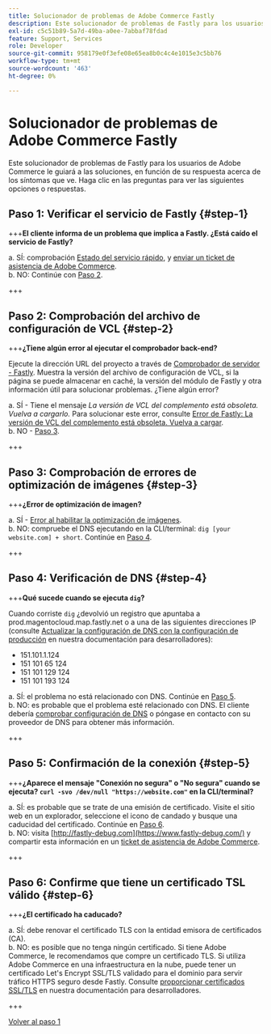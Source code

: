 ```yaml
---
title: Solucionador de problemas de Adobe Commerce Fastly
description: Este solucionador de problemas de Fastly para los usuarios de Adobe Commerce le guiará a las soluciones, en función de su respuesta acerca de los síntomas que ve. Haga clic en las preguntas para ver las siguientes opciones o respuestas.
exl-id: c5c51b89-5a7d-49ba-a0ee-7abbaf78fdad
feature: Support, Services
role: Developer
source-git-commit: 958179e0f3efe08e65ea8b0c4c4e1015e3c5bb76
workflow-type: tm+mt
source-wordcount: '463'
ht-degree: 0%

---
```


# Solucionador de problemas de Adobe Commerce Fastly

Este solucionador de problemas de Fastly para los usuarios de Adobe Commerce le guiará a las soluciones, en función de su respuesta acerca de los síntomas que ve. Haga clic en las preguntas para ver las siguientes opciones o respuestas.

## Paso 1: Verificar el servicio de Fastly {#step-1}

+++**El cliente informa de un problema que implica a Fastly. ¿Está caído el servicio de Fastly?**

a. SÍ: comprobación [Estado del servicio rápido](https://status.fastly.com/), y [enviar un ticket de asistencia de Adobe Commerce](/help/help-center-guide/help-center/magento-help-center-user-guide.md#submit-ticket).\
b. NO: Continúe con [Paso 2](#step-2).

+++

## Paso 2: Comprobación del archivo de configuración de VCL {#step-2}

+++**¿Tiene algún error al ejecutar el comprobador back-end?**

Ejecute la dirección URL del proyecto a través de [Comprobador de servidor - Fastly](https://magento-tester.global.ssl.fastly.net/magento-tester/). Muestra la versión del archivo de configuración de VCL, si la página se puede almacenar en caché, la versión del módulo de Fastly y otra información útil para solucionar problemas. ¿Tiene algún error?

a. SÍ - Tiene el mensaje _La versión de VCL del complemento está obsoleta. Vuelva a cargarlo._ Para solucionar este error, consulte [Error de Fastly: La versión de VCL del complemento está obsoleta. Vuelva a cargar](/help/troubleshooting/miscellaneous/fastly-error-plugin-vcl-version-is-outdated-please-re-upload.md).\
b. NO - [Paso 3](#step-3).

+++

## Paso 3: Comprobación de errores de optimización de imágenes {#step-3}

+++**¿Error de optimización de imagen?**

a. SÍ - [Error al habilitar la optimización de imágenes](/help/troubleshooting/miscellaneous/error-enabling-image-optimization-in-magento-commerce.md).\
b. NO: compruebe el DNS ejecutando en la CLI/terminal: `dig [your website.com] + short`. Continúe en [Paso 4](#step-4).

+++

## Paso 4: Verificación de DNS {#step-4}

+++**Qué sucede cuando se ejecuta `dig`?**

Cuando corriste `dig` ¿devolvió un registro que apuntaba a prod.magentocloud.map.fastly.net o a una de las siguientes direcciones IP (consulte [Actualizar la configuración de DNS con la configuración de producción](https://devdocs.magento.com/cloud/live/site-launch-checklist.html#dns) en nuestra documentación para desarrolladores):

* 151.101.1.124
* 151 101 65 124
* 151 101 129 124
* 151 101 193 124

a. SÍ: el problema no está relacionado con DNS. Continúe en [Paso 5](#step-5).\
b. NO: es probable que el problema esté relacionado con DNS. El cliente debería [comprobar configuración de DNS](https://devdocs.magento.com/cloud/live/site-launch-checklist.html#dns "https://devdocs.magento.com/cloud/live/site-launch-checklist.html#dns") o póngase en contacto con su proveedor de DNS para obtener más información.

+++

## Paso 5: Confirmación de la conexión {#step-5}

+++**¿Aparece el mensaje &quot;Conexión no segura&quot; o &quot;No segura&quot; cuando se ejecuta? `curl -svo /dev/null "https://website.com"` en la CLI/terminal?**

a. SÍ: es probable que se trate de una emisión de certificado. Visite el sitio web en un explorador, seleccione el icono de candado y busque una caducidad del certificado. Continúe en [Paso 6](#step-6).\
b. NO: visita [http://fastly-debug.com](https://www.fastly-debug.com/) y compartir esta información en un [ticket de asistencia de Adobe Commerce](/help/help-center-guide/help-center/magento-help-center-user-guide.md#submit-ticket).

+++

## Paso 6: Confirme que tiene un certificado TSL válido {#step-6}

+++**¿El certificado ha caducado?**

a. SÍ: debe renovar el certificado TLS con la entidad emisora de certificados (CA).\
b. NO: es posible que no tenga ningún certificado. Si tiene Adobe Commerce, le recomendamos que compre un certificado TLS. Si utiliza Adobe Commerce en una infraestructura en la nube, puede tener un certificado Let&#39;s Encrypt SSL/TLS validado para el dominio para servir tráfico HTTPS seguro desde Fastly. Consulte [proporcionar certificados SSL/TLS](https://devdocs.magento.com/cloud/cdn/configure-fastly.html#provision-ssltls-certificates) en nuestra documentación para desarrolladores.

+++

[Volver al paso 1](#step-1)
